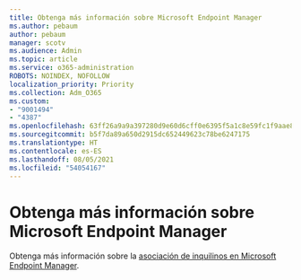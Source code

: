 ```yaml
---
title: Obtenga más información sobre Microsoft Endpoint Manager
ms.author: pebaum
author: pebaum
manager: scotv
ms.audience: Admin
ms.topic: article
ms.service: o365-administration
ROBOTS: NOINDEX, NOFOLLOW
localization_priority: Priority
ms.collection: Adm_O365
ms.custom:
- "9001494"
- "4387"
ms.openlocfilehash: 63ff26a9a9a397280d9e60d6cff0e6395f5a1c8e59fc1f9aae80925f4e2fdbe4
ms.sourcegitcommit: b5f7da89a650d2915dc652449623c78be6247175
ms.translationtype: HT
ms.contentlocale: es-ES
ms.lasthandoff: 08/05/2021
ms.locfileid: "54054167"
---
```

# <a name="learn-more-about-microsoft-endpoint-manager"></a>Obtenga más información sobre Microsoft Endpoint Manager

Obtenga más información sobre la [asociación de inquilinos en Microsoft Endpoint Manager](https://docs.microsoft.com/configmgr/tenant-attach/).

